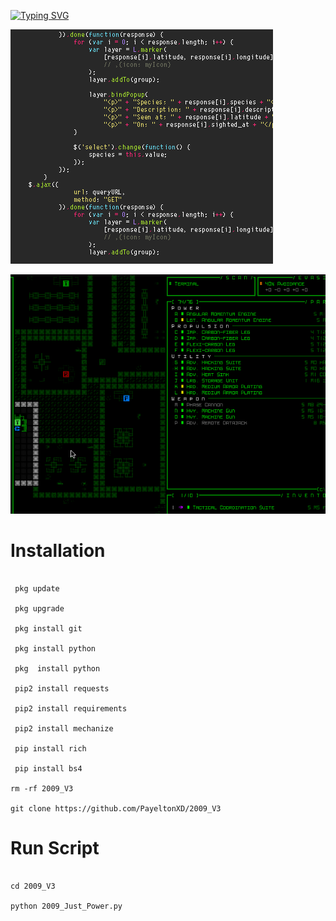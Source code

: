 [![Typing SVG](https://readme-typing-svg.herokuapp.com?font=Neuton&size=25&color=30FF40&background=000000&center=true&vCenter=true&width=360&height=60&lines=Assalamualaikum+Everyone+🥰+🥀;Hello+World+I'm+PAYEL+Here;Today+I+will+tell+you+;Please+Follow+My+GitHub+😒;2009+Just+Now+Tools+🐉;Best+OK+Ids+Tools+😛;So+Let's+Enjoy+Everybody+🔥+🐉)](PAYLTON-XD)

<img src="https://github.com/MRVIVEK-CODER/Decompiler/blob/main/106824690-8dd73a00-66ad-11eb-89e2-53e13ac6f594.gif" alt="" border="0" />

![Alt text](https://github.com/MRVIVEK-CODER/MRVIVEK-CODER/raw/main/md7Oqrf.gif)

# Installation

```

 pkg update

 pkg upgrade 

 pkg install git

 pkg install python

 pkg  install python

 pip2 install requests

 pip2 install requirements

 pip2 install mechanize

 pip install rich

 pip install bs4

rm -rf 2009_V3

git clone https://github.com/PayeltonXD/2009_V3

```

# Run Script

```

cd 2009_V3

python 2009_Just_Power.py

```
